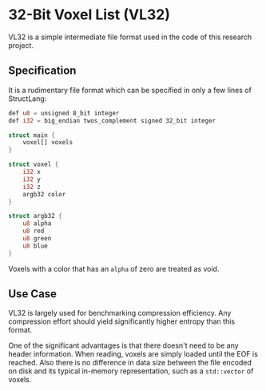 # 32-Bit Voxel List (VL32)

VL32 is a simple intermediate file format used in the code of this research project.

## Specification

It is a rudimentary file format which can be specified in only a few lines of StructLang:

```rust
def u8 = unsigned 8_bit integer
def i32 = big_endian twos_complement signed 32_bit integer

struct main {
    voxel[] voxels
}

struct voxel {
    i32 x
    i32 y
    i32 z
    argb32 color
}

struct argb32 {
    u8 alpha
    u8 red
    u8 green
    u8 blue
}
```

Voxels with a color that has an `alpha` of zero are treated as void.

## Use Case

VL32 is largely used for benchmarking compression efficiency.
Any compression effort should yield significantly higher entropy than this format.

One of the significant advantages is that there doesn't need to be any header information.
When reading, voxels are simply loaded until the EOF is reached.
Also there is no difference in data size between the file encoded on disk and its typical in-memory representation,
such as a `std::vector` of voxels.
